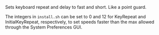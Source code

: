 Sets keyboard repeat and delay to fast and short. Like a point guard.

The integers in `install.sh` can be set to 0 and 12 for KeyRepeat 
and InitialKeyRepeat, respectively, to set speeds faster than the
max allowed through the System Preferences GUI.
